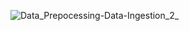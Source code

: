 ![Data_Prepocessing-Data-Ingestion_2_](https://user-images.githubusercontent.com/94595637/166892723-9f185137-19df-4615-9ff3-c742a10b5619.jpg)
